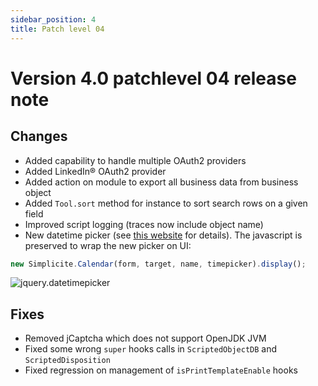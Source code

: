```yaml
---
sidebar_position: 4
title: Patch level 04
---
```


Version 4.0 patchlevel 04 release note
======================================

Changes
-------

- Added capability to handle multiple OAuth2 providers
- Added LinkedIn&reg; OAuth2 provider
- Added action on module to export all business data from business object
- Added `Tool.sort` method for instance to sort search rows on a given field
- Improved script logging (traces now include object name)
- New datetime picker (see [this website](http://xdsoft.net/jqplugins/datetimepicker) for details). The javascript is preserved to wrap the new picker on UI:
```javascript
new Simplicite.Calendar(form, target, name, timepicker).display();
```
![jquery.datetimepicker](datetimepicker.png)

Fixes
-----

- Removed jCaptcha which does not support OpenJDK JVM
- Fixed some wrong `super` hooks calls in `ScriptedObjectDB` and `ScriptedDisposition`
- Fixed regression on management of `isPrintTemplateEnable` hooks